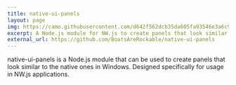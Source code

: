 ```yaml
---
title: native-ui-panels
layout: page
img: https://camo.githubusercontent.com/d642f562dcb35da605fa93546e3a6c9a6f2aa806/687474703a2f2f692e696d6775722e636f6d2f633044364e425a2e706e673f31
excerpt: A Node.js module for NW.js to create panels that look similar to the native ones in Windows.
external_url: https://github.com/BoatsAreRockable/native-ui-panels
---
```

native-ui-panels is a Node.js module that can be used to create panels that look similar to the native ones in Windows. Designed specifically for usage in NW.js applications.